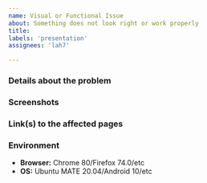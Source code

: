 ```yaml
---
name: Visual or Functional Issue
about: Something does not look right or work properly
title:
labels: 'presentation'
assignees: 'lah7'

---
```


### Details about the problem



### Screenshots



### Link(s) to the affected pages



### Environment

- **Browser:** Chrome 80/Firefox 74.0/etc
- **OS:** Ubuntu MATE 20.04/Android 10/etc
